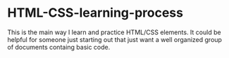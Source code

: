 # HTML-CSS-learning-process
This is the main way I learn and practice HTML/CSS elements. It could be helpful for someone just starting out that just want a well organized group of documents containg basic code.
